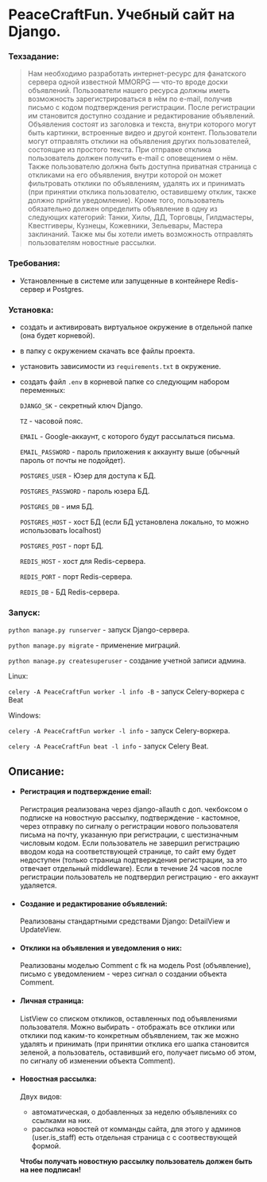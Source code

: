 # PeaceCraftFun. Учебный сайт на Django.

### Техзадание:
>Нам необходимо разработать интернет-ресурс для фанатского сервера одной известной MMORPG — что-то вроде доски объявлений. Пользователи нашего ресурса должны иметь возможность зарегистрироваться в нём по e-mail, получив письмо с кодом подтверждения регистрации. После регистрации им становится доступно создание и редактирование объявлений. Объявления состоят из заголовка и текста, внутри которого могут быть картинки, встроенные видео и другой контент. Пользователи могут отправлять отклики на объявления других пользователей, состоящие из простого текста. При отправке отклика пользователь должен получить e-mail с оповещением о нём. Также пользователю должна быть доступна приватная страница с откликами на его объявления, внутри которой он может фильтровать отклики по объявлениям, удалять их и принимать (при принятии отклика пользователю, оставившему отклик, также должно прийти уведомление). Кроме того, пользователь обязательно должен определить объявление в одну из следующих категорий: Танки, Хилы, ДД, Торговцы, Гилдмастеры, Квестгиверы, Кузнецы, Кожевники, Зельевары, Мастера заклинаний. Также мы бы хотели иметь возможность отправлять пользователям новостные рассылки.

### Требования:

- Установленные в системе или запущенные в контейнере Redis-сервер и Postgres.

### Установка:

- создать и активировать виртуальное окружение в отдельной папке (она будет корневой).
- в папку c окружением скачать все файлы проекта.
- установить зависимости из `requirements.txt` в окружение.
- создать файл `.env` в корневой папке со следующим набором переменных:

  `DJANGO_SK` - секретный ключ Django.

  `TZ` - часовой пояс.

  `EMAIL` - Google-аккаунт, с которого будут рассылаться письма.

  `EMAIL_PASSWORD` - пароль приложения к аккаунту выше (обычный пароль от почты не подойдет).

  `POSTGRES_USER` - Юзер для доступа к БД.

  `POSTGRES_PASSWORD` - пароль юзера БД.

  `POSTGRES_DB` - имя БД.

  `POSTGRES_HOST` - хост БД (если БД установлена локально, то можно использовать localhost)

  `POSTGRES_POST` - порт БД.

  `REDIS_HOST` - хост для Redis-сервера.

  `REDIS_PORT` - порт Redis-сервера.

  `REDIS_DB` - БД Redis-сервера.

### Запуск:



`python manage.py runserver` - запуск Django-сервера.

`python manage.py migrate` - применение миграций.

`python manage.py createsuperuser` - создание учетной записи админа.

Linux:

`celery -A PeaceCraftFun worker -l info -B` - запуск Celery-воркера с Beat

Windows: 

`celery -A PeaceCraftFun worker -l info` - запуск Celery-воркера.

`celery -A PeaceCraftFun beat -l info` - запуск Celery Beat.


## Описание:

  - #### Регистрация и подтверждение email:
    Регистрация реализована через django-allauth с доп. чекбоксом о подписке на новостную рассылку, подтверждение - кастомное, через отправку по сигналу о регистрации нового пользователя письма на почту, указанную при регистрации, с шестизначным числовым кодом. Если пользователь не завершил регистрацию вводом кода на соответствующей странице, то сайт ему будет недоступен (только страница подтверждения регистрации, за это отвечает отдельный middleware).  Если в течение 24 часов после регистрации пользователь не подтвердил регистрацию - его аккаунт удаляется.
  - #### Создание и редактирование объявлений:
    Реализованы стандартными средствами Django: DetailView и UpdateView.
  - #### Отклики на объявления и уведомления о них:
    Реализованы моделью Comment с fk на модель Post (объявление), письмо с уведомлением - через сигнал о создании объекта Comment.
  - #### Личная страница:
    ListView со списком откликов, оставленных под объявлениями пользователя. Можно выбирать - отображать все отклики или отклики под каким-то конкретным объявлением, так же можно удалять и принимать (при принятии отклика его шапка становится зеленой, а пользователь, оставивший его, получает письмо об этом, по сигналу об изменении объекта Comment).
  - #### Новостная рассылка:
    Двух видов: 
    - автоматическая, о добавленных за неделю объявлениях со ссылками на них.
    - рассылка новостей от комманды сайта, для этого у админов (user.is_staff) есть отдельная страница с с соотвествующей формой. 
    
    **Чтобы получать новостную рассылку пользователь должен быть на нее подписан!**